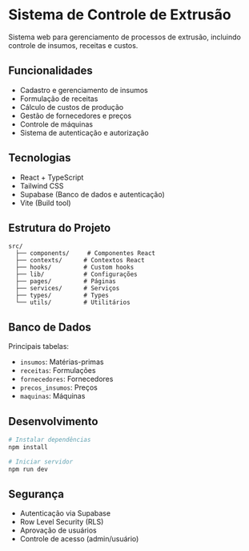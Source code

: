 # Sistema de Controle de Extrusão

Sistema web para gerenciamento de processos de extrusão, incluindo controle de insumos, receitas e custos.

## Funcionalidades

- Cadastro e gerenciamento de insumos
- Formulação de receitas
- Cálculo de custos de produção
- Gestão de fornecedores e preços
- Controle de máquinas
- Sistema de autenticação e autorização

## Tecnologias

- React + TypeScript
- Tailwind CSS
- Supabase (Banco de dados e autenticação)
- Vite (Build tool)

## Estrutura do Projeto

```
src/
  ├── components/     # Componentes React
  ├── contexts/      # Contextos React
  ├── hooks/         # Custom hooks
  ├── lib/           # Configurações
  ├── pages/         # Páginas
  ├── services/      # Serviços
  ├── types/         # Types
  └── utils/         # Utilitários
```

## Banco de Dados

Principais tabelas:
- `insumos`: Matérias-primas
- `receitas`: Formulações
- `fornecedores`: Fornecedores
- `precos_insumos`: Preços
- `maquinas`: Máquinas

## Desenvolvimento

```bash
# Instalar dependências
npm install

# Iniciar servidor
npm run dev
```

## Segurança

- Autenticação via Supabase
- Row Level Security (RLS)
- Aprovação de usuários
- Controle de acesso (admin/usuário)